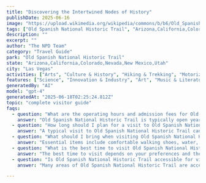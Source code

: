 ```yaml
---
title: "Discovering the Intertwined Nodes of History"
publishDate: 2025-06-16
image: "https://upload.wikimedia.org/wikipedia/commons/b/b6/Old_Spanish_Trail_Marker%2C_Las_Vegas%2C_Nevada.jpg"
tags: ["Old Spanish National Historic Trail", "Arizona,California,Colorado,Nevada,New Mexico,Utah", "National Parks", "Travel Guide", "Las Vegas", "Outdoor Recreation", "Family Travel", "Adventure"]
description: ""
excerpt: ""
author: "The NPD Team"
category: "Travel Guide"
park: "Old Spanish National Historic Trail"
state: "Arizona,California,Colorado,Nevada,New Mexico,Utah"
city: "Las Vegas"
activities: ["Arts", "Culture & History", "Hiking & Trekking", "Motorized Recreation"]
features: ["Science", "Innovation & Industry", "Art", "Music & Literature", "Transportation", "People & Identity", "Cultural Heritage & Society"]
generatedBy: "AI"
model: "gpt-4"
generatedAt: "2025-06-18T02:25:24.812Z"
topic: "complete visitor guide"
faqs:
  - question: "What are the operating hours and admission fees for Old Spanish National Historic Trail?"
    answer: "Old Spanish National Historic Trail is typically open year-round, though specific hours may vary by season. Most national parks charge an entrance fee, but some sites are free to visit. Check the official NPS website for current hours and fee information."
  - question: "How long should I plan for a visit to Old Spanish National Historic Trail?"
    answer: "A typical visit to Old Spanish National Historic Trail can range from a few hours to a full day, depending on your interests and the activities you choose. Allow extra time for hiking, photography, and exploring visitor centers."
  - question: "What should I bring when visiting Old Spanish National Historic Trail?"
    answer: "Essential items include comfortable walking shoes, water, snacks, sunscreen, and weather-appropriate clothing. Bring a camera to capture the scenic views and consider binoculars for wildlife viewing."
  - question: "What is the best time to visit Old Spanish National Historic Trail?"
    answer: "The best time to visit depends on your preferences and the activities you plan to enjoy. Spring and fall often offer pleasant weather and fewer crowds, while summer provides the longest daylight hours."
  - question: "Is Old Spanish National Historic Trail accessible for visitors with mobility needs?"
    answer: "Many areas of Old Spanish National Historic Trail are accessible to visitors with mobility needs, including paved trails and accessible facilities. Contact the park directly for specific accessibility information and current conditions."

---
```



